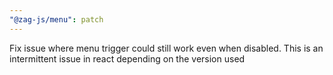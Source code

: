 ```yaml
---
"@zag-js/menu": patch
---
```


Fix issue where menu trigger could still work even when disabled. This is an intermittent issue in react depending on
the version used
